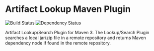 # Artifact Lookup Maven Plugin

[![Build Status](https://travis-ci.org/codspire/artifact-lookup-maven-plugin.svg?branch=master)](https://travis-ci.org/codspire/artifact-lookup-maven-plugin)
[![Dependency Status](https://www.versioneye.com/user/projects/5701a4b2fcd19a0039f1562e/badge.svg?style=flat)](https://www.versioneye.com/user/projects/5701a4b2fcd19a0039f1562e)

Artifact Lookup/Search Plugin for Maven 3. The Lookup/Search Plugin searches a local jar/zip file in a remote repository and returns Maven dependency node if found in the remote repository.


